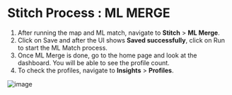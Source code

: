 # Stitch Process : ML MERGE

1. After running the map and ML match, navigate to **Stitch** > **ML Merge**.
2. Click on Save and after the UI shows **Saved successfully**, click on Run to start the ML Match process.
3. Once ML Merge is done, go to the home page and look at the dashboard. You will be able to see the profile count.
4. To check the profiles, navigate to **Insights** > **Profiles**.

![image](https://user-images.githubusercontent.com/93347291/146898179-bede4b5a-5f96-4bfc-af6c-7de0a8be0ef5.png)
